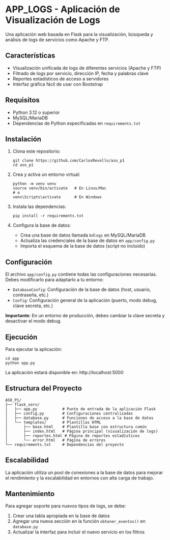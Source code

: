 # APP_LOGS - Aplicación de Visualización de Logs

Una aplicación web basada en Flask para la visualización, búsqueda y análisis de logs de servicios como Apache y FTP.

## Características

- Visualización unificada de logs de diferentes servicios (Apache y FTP)
- Filtrado de logs por servicio, dirección IP, fecha y palabras clave
- Reportes estadísticos de acceso a servidores
- Interfaz gráfica fácil de usar con Bootstrap

## Requisitos

- Python 3.12 o superior
- MySQL/MariaDB
- Dependencias de Python especificadas en `requirements.txt`

## Instalación

1. Clona este repositorio:
   ```
   git clone https://github.com/CarlosRevollo/aso_p1
   cd aso_p1
   ```

2. Crea y activa un entorno virtual:
   ```
   python -m venv venv
   source venv/bin/activate   # En Linux/Mac
   # o
   venv\Scripts\activate      # En Windows
   ```

3. Instala las dependencias:
   ```
   pip install -r requirements.txt
   ```

4. Configura la base de datos:
   - Crea una base de datos llamada `bdlogs` en MySQL/MariaDB
   - Actualiza las credenciales de la base de datos en `app/config.py`
   - Importa el esquema de la base de datos (script no incluido)

## Configuración

El archivo `app/config.py` contiene todas las configuraciones necesarias. Debes modificarlo para adaptarlo a tu entorno:

- `DatabaseConfig`: Configuración de la base de datos (host, usuario, contraseña, etc.)
- `Config`: Configuración general de la aplicación (puerto, modo debug, clave secreta, etc.)

**Importante**: En un entorno de producción, debes cambiar la clave secreta y desactivar el modo debug.

## Ejecución

Para ejecutar la aplicación:

```
cd app
python app.py
```

La aplicación estará disponible en: http://localhost:5000

## Estructura del Proyecto

```
ASO_P1/
├── flask_serv/
│   ├── app.py           # Punto de entrada de la aplicación Flask
│   ├── config.py        # Configuraciones centralizadas
│   ├── database.py      # Funciones de acceso a la base de datos
│   └── templates/       # Plantillas HTML
│       ├── base.html    # Plantilla base con estructura común
│       ├── index.html   # Página principal (visualización de logs)
│       ├── reportes.html # Página de reportes estadísticos
│       └── error.html   # Página de errores
└── requirements.txt     # Dependencias del proyecto
```

## Escalabilidad

La aplicación utiliza un pool de conexiones a la base de datos para mejorar el rendimiento y la escalabilidad en entornos con alta carga de trabajo.

## Mantenimiento

Para agregar soporte para nuevos tipos de logs, se debe:

1. Crear una tabla apropiada en la base de datos
2. Agregar una nueva sección en la función `obtener_eventos()` en `database.py`
3. Actualizar la interfaz para incluir el nuevo servicio en los filtros
